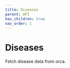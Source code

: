 ```yaml
---
title: Diseases
parent: API
has_children: true
nav_order: 1
---
```


# Diseases

Fetch disease data from orca.
